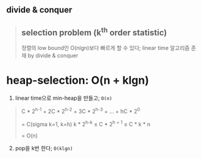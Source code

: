 ## divide & conquer

>## selection problem (k<sup>th</sup> order statistic)
>
>정렬의 low bound인 O(nlgn)보다 빠르게 할 수 있다; linear time 알고리즘 존재 by divide & conquer

# heap-selection: O(n + klgn)

1. linear time으로 min-heap을 만들고; `O(n)`

> C * 2<sup>h-1</sup> + 2C * 2<sup>h-2</sup> + 3C * 2<sup>h-3</sup> + ... + hC * 2<sup>0</sup> 
>
> = C(sigma k=1, k=h) k * 2<sup>h-k</sup> ≤ C * 2<sup>h + 1</sup> ≤ C * k * n
>
> = O(n)

2. pop을 k번 한다; `O(klgn)`

